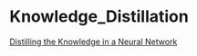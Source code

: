 # Knowledge_Distillation

[Distilling the Knowledge in a Neural Network](https://arxiv.org/abs/1503.02531)

